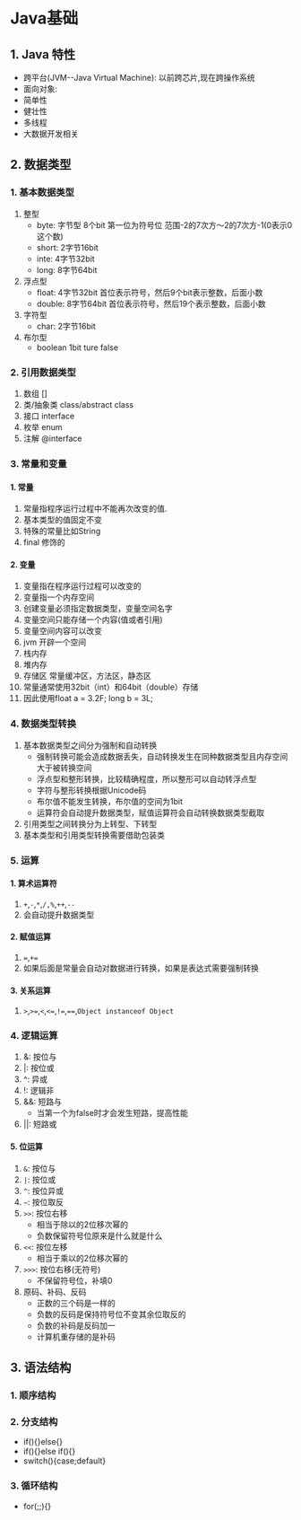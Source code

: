 # Java基础



## 1. Java 特性

- 跨平台(JVM--Java Virtual Machine): 以前跨芯片,现在跨操作系统
- 面向对象: 
- 简单性
- 健壮性
- 多线程
- 大数据开发相关

## 2. 数据类型

### 1. 基本数据类型

1. 整型
   - byte: 字节型 8个bit 第一位为符号位 范围-2的7次方～2的7次方-1(0表示0这个数)
   - short: 2字节16bit
   - inte: 4字节32bit
   - long: 8字节64bit
2. 浮点型
   - float: 4字节32bit 首位表示符号，然后9个bit表示整数，后面小数
   - double: 8字节64bit 首位表示符号，然后19个表示整数，后面小数
3. 字符型
   - char: 2字节16bit
4. 布尔型
   - boolean 1bit ture false

### 2. 引用数据类型

1. 数组 []
2. 类/抽象类 class/abstract class
3. 接口 interface
4. 枚举 enum
5. 注解 @interface

### 3. 常量和变量

#### 1. 常量

1. 常量指程序运行过程中不能再次改变的值.
2. 基本类型的值固定不变
3. 特殊的常量比如String
4. final 修饰的

#### 2. 变量

1. 变量指在程序运行过程可以改变的
2. 变量指一个内存空间
3. 创建变量必须指定数据类型，变量空间名字
4. 变量空间只能存储一个内容(值或者引用)
5. 变量空间内容可以改变
6. jvm 开辟一个空间
7. 栈内存
8. 堆内存
9. 存储区 常量缓冲区，方法区，静态区
10. 常量通常使用32bit（int）和64bit（double）存储
11. 因此使用float a = 3.2F; long b = 3L;

### 4. 数据类型转换

1. 基本数据类型之间分为强制和自动转换
   - 强制转换可能会造成数据丢失，自动转换发生在同种数据类型且内存空间大于被转换空间
   - 浮点型和整形转换，比较精确程度，所以整形可以自动转浮点型
   - 字符与整形转换根据Unicode码
   - 布尔值不能发生转换，布尔值的空间为1bit
   - 运算符会自动提升数据类型，赋值运算符会自动转换数据类型截取
2. 引用类型之间转换分为上转型、下转型
3. 基本类型和引用类型转换需要借助包装类

### 5. 运算

#### 1. 算术运算符

1. `+`,`-`,`*`,`/,%`,`++`,`--`
2. 会自动提升数据类型

#### 2. 赋值运算

1. `=`,`+=`
2. 如果后面是常量会自动对数据进行转换，如果是表达式需要强制转换

#### 3. 关系运算

1. `>`,`>=`,`<`,`<=`,`!=`,`==`,`Object instanceof Object`

### 4. 逻辑运算

1. &: 按位与
2. |: 按位或
3. ^: 异或
4. !: 逻辑非
5. &&: 短路与
   - 当第一个为false时才会发生短路，提高性能
6. ||: 短路或

#### 5. 位运算

1. `&`: 按位与
2. `|`: 按位或
3. `^`: 按位异或
4. `~`: 按位取反
5. `>>`: 按位右移
   - 相当于除以的2位移次幂的
   - 负数保留符号位原来是什么就是什么
6. `<<`: 按位左移
   - 相当于乘以的2位移次幂的
7. `>>>`: 按位右移(无符号)
   - 不保留符号位，补填0
8. 原码、补码、反码
   - 正数的三个码是一样的
   - 负数的反码是保持符号位不变其余位取反的
   - 负数的补码是反码加一
   - 计算机重存储的是补码



## 3. 语法结构

### 1. 顺序结构

### 2. 分支结构

- if(){}else{}
- if(){}else if(){}
- switch(){case;default}

### 3. 循环结构

- for(;;){}
